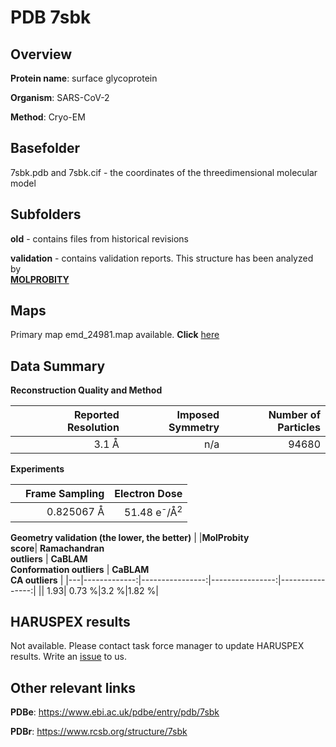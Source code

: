 # PDB 7sbk

## Overview

**Protein name**: surface glycoprotein

**Organism**: SARS-CoV-2

**Method**: Cryo-EM



## Basefolder

7sbk.pdb and 7sbk.cif - the coordinates of the threedimensional molecular model

## Subfolders



**old** - contains files from historical revisions

**validation** - contains validation reports. This structure has been analyzed by <br>  [**MOLPROBITY**](https://github.com/thorn-lab/coronavirus_structural_task_force/tree/master/pdb/surface_glycoprotein/SARS-CoV-2/7sbk/validation/molprobity)    



## Maps

Primary map emd_24981.map available. **Click** [here](http://ftp.wwpdb.org/pub/emdb/structures/EMD-24981/map/) 

## Data Summary
**Reconstruction Quality and Method**

|   | Reported Resolution | Imposed Symmetry | Number of Particles |
|---|-------------:|----------------:|--------------:|
|   |3.1 Å|n/a|94680|

**Experiments**

|   | Frame Sampling | Electron Dose |
|---|-------------:|----------------:|
|   |0.825067 Å|51.48 e<sup>-</sup>/Å<sup>2</sup>|

**Geometry validation (the lower, the better)**
|   |**MolProbity<br>score**| **Ramachandran<br>outliers** | **CaBLAM<br>Conformation outliers** | **CaBLAM<br>CA outliers** |
|---|-------------:|----------------:|----------------:|----------------:|
||  1.93|  0.73 %|3.2 %|1.82 %|

## HARUSPEX results

Not available. Please contact task force manager to update HARUSPEX results. Write an [issue](https://github.com/thorn-lab/coronavirus_structural_task_force/issues) to us.

## Other relevant links 
**PDBe**:  https://www.ebi.ac.uk/pdbe/entry/pdb/7sbk
 
**PDBr**: https://www.rcsb.org/structure/7sbk 

